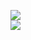 [![](https://img.shields.io/badge/Made%20With-Github%20Spray-lightgrey.svg?style=for-the-badge&logo=github)](https://github.com/Annihil/github-spray#20804)  
[![](https://i.imgur.com/2DrTn0Z.gif)](https://github.com/Annihil/github-spray)
